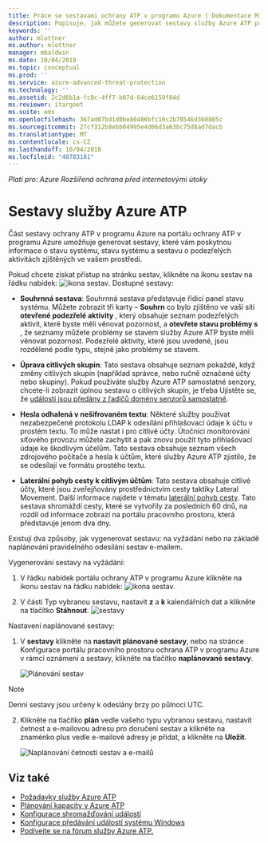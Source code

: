 ```yaml
---
title: Práce se sestavami ochrany ATP v programu Azure | Dokumentace Microsoftu
description: Popisuje, jak můžete generovat sestavy služby Azure ATP pro monitorování vaší sítě.
keywords: ''
author: mlottner
ms.author: mlottner
manager: mbaldwin
ms.date: 10/04/2018
ms.topic: conceptual
ms.prod: ''
ms.service: azure-advanced-threat-protection
ms.technology: ''
ms.assetid: 2c2d6b1a-fc8c-4ff7-b07d-64ce6159f84d
ms.reviewer: itargoet
ms.suite: ems
ms.openlocfilehash: 367ad07bd1d0be80486bfc10c2b70546d360805c
ms.sourcegitcommit: 27cf312b8ebb04995e4d06d3a63bc75d8ad7dacb
ms.translationtype: MT
ms.contentlocale: cs-CZ
ms.lasthandoff: 10/04/2018
ms.locfileid: "48783181"
---
```

*Platí pro: Azure Rozšířená ochrana před internetovými útoky*


# <a name="azure-atp-reports"></a>Sestavy služby Azure ATP

Část sestavy ochrany ATP v programu Azure na portálu ochrany ATP v programu Azure umožňuje generovat sestavy, které vám poskytnou informace o stavu systému, stavu systému a sestavu o podezřelých aktivitách zjištěných ve vašem prostředí.


Pokud chcete získat přístup na stránku sestav, klikněte na ikonu sestav na řádku nabídek: ![ikona sestav](./media/atp-report-icon.png).
Dostupné sestavy: 

- **Souhrnná sestava**: Souhrnná sestava představuje řídicí panel stavu systému. Můžete zobrazit tři karty – **Souhrn** co bylo zjištěno ve vaší síti **otevřené podezřelé aktivity** , který obsahuje seznam podezřelých aktivit, které byste měli věnovat pozornost, a **otevřete stavu problémy s** , že seznamy můžete problémy se stavem služby Azure ATP byste měli věnovat pozornost. Podezřelé aktivity, které jsou uvedené, jsou rozdělené podle typu, stejně jako problémy se stavem. 

- **Úprava citlivých skupin**: Tato sestava obsahuje seznam pokaždé, když změny citlivých skupin (například správce, nebo ručně označené účty nebo skupiny). Pokud používáte služby Azure ATP samostatné senzory, chcete-li zobrazit úplnou sestavu o citlivých skupin, je třeba Ujistěte se, že [události jsou předány z řadičů domény senzorů samostatné](configure-event-forwarding.md). 

- **Hesla odhalená v nešifrovaném textu**: Některé služby používat nezabezpečené protokolu LDAP k odesílání přihlašovací údaje k účtu v prostém textu. To může nastat i pro citlivé účty. Útočníci monitorování síťového provozu můžete zachytit a pak znovu použít tyto přihlašovací údaje ke škodlivým účelům. Tato sestava obsahuje seznam všech zdrojového počítače a hesla k účtům, které služby Azure ATP zjistilo, že se odesílají ve formátu prostého textu. 

- **Laterální pohyb cesty k citlivým účtům**: Tato sestava obsahuje citlivé účty, které jsou zveřejňovány prostřednictvím cesty taktiky Lateral Movement. Další informace najdete v tématu [laterální pohyb cesty](use-case-lateral-movement-path.md). Tato sestava shromáždí cesty, které se vytvořily za posledních 60 dnů, na rozdíl od informace zobrazí na portálu pracovního prostoru, která představuje jenom dva dny.

Existují dva způsoby, jak vygenerovat sestavu: na vyžádání nebo na základě naplánování pravidelného odesílání sestav e-mailem.

Vygenerování sestavy na vyžádání:

1. V řádku nabídek portálu ochrany ATP v programu Azure klikněte na ikonu sestav na řádku nabídek: ![ikona sestav](./media/atp-report-icon.png).

2. V části Typ vybranou sestavu, nastavit **z** a **k** kalendářních dat a klikněte na tlačítko **Stáhnout**. 
 ![sestavy](./media/reports.png)

Nastavení naplánované sestavy:
 
1. V **sestavy** klikněte na **nastavit plánované sestavy**, nebo na stránce Konfigurace portálu pracovního prostoru ochrana ATP v programu Azure v rámci oznámení a sestavy, klikněte na tlačítko **naplánované sestavy**.

   ![Plánování sestav](./media/atp-sched-reports.png)
 
 > [!NOTE]
 > Denní sestavy jsou určeny k odeslány brzy po půlnoci UTC.

2. Klikněte na tlačítko **plán** vedle vašeho typu vybranou sestavu, nastavit četnost a e-mailovou adresu pro doručení sestav a klikněte na znaménko plus vedle e-mailové adresy je přidat, a klikněte na **Uložit**.

   ![Naplánování četnosti sestav a e-mailů](./media/sched-report1.png)


## <a name="see-also"></a>Viz také
- [Požadavky služby Azure ATP](atp-prerequisites.md)
- [Plánování kapacity v Azure ATP](atp-capacity-planning.md)
- [Konfigurace shromažďování událostí](configure-event-collection.md)
- [Konfigurace předávání událostí systému Windows](configure-event-forwarding.md#configuring-windows-event-forwarding)
- [Podívejte se na fórum služby Azure ATP.](https://aka.ms/azureatpcommunity)